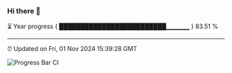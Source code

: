 ### Hi there 👋

⏳ Year progress { █████████████████████████▁▁▁▁▁ } 83.51 %

---

⏰ Updated on Fri, 01 Nov 2024 15:39:28 GMT

![Progress Bar CI](https://github.com/IshwaranRudhara/GIT-ACTION/workflows/Progress%20Bar%20CI/badge.svg)
